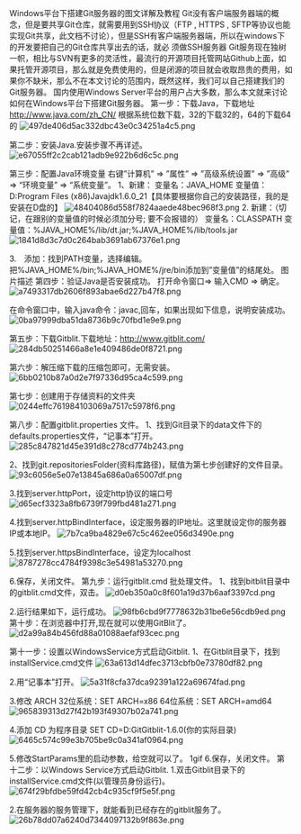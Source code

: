 
Windows平台下搭建Git服务器的图文详解及教程
Git没有客户端服务器端的概念，但是要共享Git仓库，就需要用到SSH协议（FTP , HTTPS , SFTP等协议也能实现Git共享，此文档不讨论），但是SSH有客户端服务器端，所以在windows下的开发要把自己的Git仓库共享出去的话，就必 须做SSH服务器
Git服务现在独树一帜，相比与SVN有更多的灵活性，最流行的开源项目托管网站Github上面，如果托管开源项目，那么就是免费使用的，但是闭源的项目就会收取昂贵的费用，如果你不缺米，那么不在本文讨论的范围内，既然这样，我们可以自己搭建我们的Git服务器。
国内使用Windows Server平台的用户占大多数，那么本文就来讨论如何在Windows平台下搭建Git服务器。
第一步：下载Java，下载地址 http://www.java.com/zh_CN/
根据系统位数下载，32的下载32的，64的下载64的
![497de406d5ac332dbc43e0c34251a4c5.png](../../../_resources/497de406d5ac332dbc43e0c34251a4c5-1.png)

第二步：安装Java.安装步骤不再详述。
![e67055ff2c2cab121adb9e922b6d6c5c.png](../../../_resources/e67055ff2c2cab121adb9e922b6d6c5c-1.png)

第三步：配置Java环境变量
右键”计算机” => ”属性” => ”高级系统设置” => ”高级” => “环境变量” => “系统变量”。
1、新建：
变量名：JAVA_HOME
变量值：D:Program Files (x86)Javajdk1.6.0_21【具体要根据你自己的安装路径，我的是安装在D盘的】
![48404086d558f7824aaede48bec968f3.png](../../../_resources/48404086d558f7824aaede48bec968f3-1.png)
2. 新建：（切记，在跟别的变量值的时候必须加分号; 要不会报错的）
变量名：CLASSPATH
变量值：%JAVA_HOME%/lib/dt.jar;%JAVA_HOME%/lib/tools.jar
![1841d8d3c7d0c264bab3691ab67376e1.png](../../../_resources/1841d8d3c7d0c264bab3691ab67376e1-1.png)

3.　添加：找到PATH变量，选择编辑。把%JAVA_HOME%/bin;%JAVA_HOME%/jre/bin添加到”变量值”的结尾处。 图片描述
第四步：验证Java是否安装成功。
打开命令窗口=> 输入CMD => 确定。
![a7493317db2606f893abae6d227b47f8.png](../../../_resources/a7493317db2606f893abae6d227b47f8-1.png)

在命令窗口中，输入java命令：javac,回车，如果出现如下信息，说明安装成功。
![0ba97999dba51da8736b9c70fbd1e9e9.png](../../../_resources/0ba97999dba51da8736b9c70fbd1e9e9-1.png)

第五步：下载Gitblit.下载地址：http://www.gitblit.com/
![284db50251466a8e1e409486de0f8721.png](../../../_resources/284db50251466a8e1e409486de0f8721-1.png)

第六步：解压缩下载的压缩包即可，无需安装。
![6bb0210b87a0d2e7f97336d95ca4c599.png](../../../_resources/6bb0210b87a0d2e7f97336d95ca4c599-1.png)

第七步：创建用于存储资料的文件夹
![0244effc761984103069a7517c5978f6.png](../../../_resources/0244effc761984103069a7517c5978f6-1.png)

第八步：配置gitblit.properties 文件。
1、找到Git目录下的data文件下的defaults.properties文件，“记事本”打开。
![285c847821d45e391d8c278cd774b243.png](../../../_resources/285c847821d45e391d8c278cd774b243-1.png)

2、找到git.repositoriesFolder(资料库路径)，赋值为第七步创建好的文件目录。
![93c6056e5e07e13845a686a0a65007df.png](../../../_resources/93c6056e5e07e13845a686a0a65007df-1.png)

3.找到server.httpPort，设定http协议的端口号
![d65ecf3323a8fb6739f799fbd481a271.png](../../../_resources/d65ecf3323a8fb6739f799fbd481a271-1.png)

4.找到server.httpBindInterface，设定服务器的IP地址。这里就设定你的服务器IP或本地IP。
![7b7ca9ba4829e67c5c462ee056d3490e.png](../../../_resources/7b7ca9ba4829e67c5c462ee056d3490e-1.png)

5.找到server.httpsBindInterface，设定为localhost
![8787278cc4784f9398c3e54981a53270.png](../../../_resources/8787278cc4784f9398c3e54981a53270-1.png)

6.保存，关闭文件。
第九步：运行gitblit.cmd 批处理文件。
1、找到bitblit目录中的gitblit.cmd文件，双击。
![d0eb350a0c8f601a19d37b6aaf3397cd.png](../../../_resources/d0eb350a0c8f601a19d37b6aaf3397cd-1.png)

2.运行结果如下，运行成功。
![98fb6cbd9f7778632b31be6e56cdb9ed.png](../../../_resources/98fb6cbd9f7778632b31be6e56cdb9ed-1.png)
第十步：在浏览器中打开,现在就可以使用GitBlit了。
![d2a99a84b456fd88a01088aefaf93cec.png](../../../_resources/d2a99a84b456fd88a01088aefaf93cec-1.png)

第十一步：设置以WindowsService方式启动Gitblit.
1、在Gitblit目录下，找到installService.cmd文件
![63a613d14dfec3713cbfb0e73780df82.png](../../../_resources/63a613d14dfec3713cbfb0e73780df82-1.png)

2.用“记事本”打开。
![5a31f8cfa37dca92391a122a69674fad.png](../../../_resources/5a31f8cfa37dca92391a122a69674fad-1.png)

3.修改 ARCH
32位系统：SET ARCH=x86
64位系统：SET ARCH=amd64
![965839313d27f42b193f49307b02a741.png](../../../_resources/965839313d27f42b193f49307b02a741-1.png)

4.添加 CD 为程序目录
SET CD=D:GitGitblit-1.6.0(你的实际目录)
![6465c574c99e3b705be9c0a341af0964.png](../../../_resources/6465c574c99e3b705be9c0a341af0964-1.png)

5.修改StartParams里的启动参数，给空就可以了。 1gif
6.保存，关闭文件。
第十二步：以Windows Service方式启动Gitblit.
1.双击Gitblit目录下的installService.cmd文件(以管理员身份运行)。
![674f29bfdbe59fd42cb4c935cf9f5e5f.png](../../../_resources/674f29bfdbe59fd42cb4c935cf9f5e5f-1.png)

2.在服务器的服务管理下，就能看到已经存在的gitblit服务了。
![26b78dd07a6240d7344097132b9f863e.png](../../../_resources/26b78dd07a6240d7344097132b9f863e-1.png)
